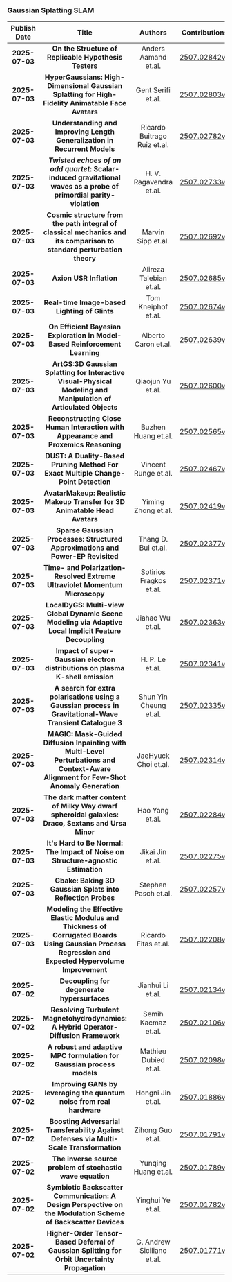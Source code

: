 
### Gaussian Splatting SLAM
|Publish Date|Title|Authors|Contributions|PDF|Code|
| :---: | :---: | :---: | :---: | :---: | :---: |
|**2025-07-03**|**On the Structure of Replicable Hypothesis Testers**|Anders Aamand et.al.|[2507.02842v1](http://arxiv.org/abs/2507.02842v1)|null|
|**2025-07-03**|**HyperGaussians: High-Dimensional Gaussian Splatting for High-Fidelity Animatable Face Avatars**|Gent Serifi et.al.|[2507.02803v1](http://arxiv.org/abs/2507.02803v1)|null|
|**2025-07-03**|**Understanding and Improving Length Generalization in Recurrent Models**|Ricardo Buitrago Ruiz et.al.|[2507.02782v1](http://arxiv.org/abs/2507.02782v1)|null|
|**2025-07-03**|**$\textit{Twisted echoes of an odd quartet}$: Scalar-induced gravitational waves as a probe of primordial parity-violation**|H. V. Ragavendra et.al.|[2507.02733v1](http://arxiv.org/abs/2507.02733v1)|null|
|**2025-07-03**|**Cosmic structure from the path integral of classical mechanics and its comparison to standard perturbation theory**|Marvin Sipp et.al.|[2507.02692v1](http://arxiv.org/abs/2507.02692v1)|null|
|**2025-07-03**|**Axion USR Inflation**|Alireza Talebian et.al.|[2507.02685v1](http://arxiv.org/abs/2507.02685v1)|null|
|**2025-07-03**|**Real-time Image-based Lighting of Glints**|Tom Kneiphof et.al.|[2507.02674v1](http://arxiv.org/abs/2507.02674v1)|null|
|**2025-07-03**|**On Efficient Bayesian Exploration in Model-Based Reinforcement Learning**|Alberto Caron et.al.|[2507.02639v1](http://arxiv.org/abs/2507.02639v1)|null|
|**2025-07-03**|**ArtGS:3D Gaussian Splatting for Interactive Visual-Physical Modeling and Manipulation of Articulated Objects**|Qiaojun Yu et.al.|[2507.02600v1](http://arxiv.org/abs/2507.02600v1)|null|
|**2025-07-03**|**Reconstructing Close Human Interaction with Appearance and Proxemics Reasoning**|Buzhen Huang et.al.|[2507.02565v1](http://arxiv.org/abs/2507.02565v1)|null|
|**2025-07-03**|**DUST: A Duality-Based Pruning Method For Exact Multiple Change-Point Detection**|Vincent Runge et.al.|[2507.02467v1](http://arxiv.org/abs/2507.02467v1)|null|
|**2025-07-03**|**AvatarMakeup: Realistic Makeup Transfer for 3D Animatable Head Avatars**|Yiming Zhong et.al.|[2507.02419v1](http://arxiv.org/abs/2507.02419v1)|null|
|**2025-07-03**|**Sparse Gaussian Processes: Structured Approximations and Power-EP Revisited**|Thang D. Bui et.al.|[2507.02377v1](http://arxiv.org/abs/2507.02377v1)|null|
|**2025-07-03**|**Time- and Polarization-Resolved Extreme Ultraviolet Momentum Microscopy**|Sotirios Fragkos et.al.|[2507.02371v1](http://arxiv.org/abs/2507.02371v1)|null|
|**2025-07-03**|**LocalDyGS: Multi-view Global Dynamic Scene Modeling via Adaptive Local Implicit Feature Decoupling**|Jiahao Wu et.al.|[2507.02363v1](http://arxiv.org/abs/2507.02363v1)|null|
|**2025-07-03**|**Impact of super-Gaussian electron distributions on plasma K-shell emission**|H. P. Le et.al.|[2507.02341v1](http://arxiv.org/abs/2507.02341v1)|null|
|**2025-07-03**|**A search for extra polarisations using a Gaussian process in Gravitational-Wave Transient Catalogue 3**|Shun Yin Cheung et.al.|[2507.02335v1](http://arxiv.org/abs/2507.02335v1)|null|
|**2025-07-03**|**MAGIC: Mask-Guided Diffusion Inpainting with Multi-Level Perturbations and Context-Aware Alignment for Few-Shot Anomaly Generation**|JaeHyuck Choi et.al.|[2507.02314v1](http://arxiv.org/abs/2507.02314v1)|null|
|**2025-07-03**|**The dark matter content of Milky Way dwarf spheroidal galaxies: Draco, Sextans and Ursa Minor**|Hao Yang et.al.|[2507.02284v1](http://arxiv.org/abs/2507.02284v1)|null|
|**2025-07-03**|**It's Hard to Be Normal: The Impact of Noise on Structure-agnostic Estimation**|Jikai Jin et.al.|[2507.02275v1](http://arxiv.org/abs/2507.02275v1)|null|
|**2025-07-03**|**Gbake: Baking 3D Gaussian Splats into Reflection Probes**|Stephen Pasch et.al.|[2507.02257v1](http://arxiv.org/abs/2507.02257v1)|null|
|**2025-07-03**|**Modeling the Effective Elastic Modulus and Thickness of Corrugated Boards Using Gaussian Process Regression and Expected Hypervolume Improvement**|Ricardo Fitas et.al.|[2507.02208v1](http://arxiv.org/abs/2507.02208v1)|null|
|**2025-07-02**|**Decoupling for degenerate hypersurfaces**|Jianhui Li et.al.|[2507.02134v1](http://arxiv.org/abs/2507.02134v1)|null|
|**2025-07-02**|**Resolving Turbulent Magnetohydrodynamics: A Hybrid Operator-Diffusion Framework**|Semih Kacmaz et.al.|[2507.02106v1](http://arxiv.org/abs/2507.02106v1)|null|
|**2025-07-02**|**A robust and adaptive MPC formulation for Gaussian process models**|Mathieu Dubied et.al.|[2507.02098v1](http://arxiv.org/abs/2507.02098v1)|null|
|**2025-07-02**|**Improving GANs by leveraging the quantum noise from real hardware**|Hongni Jin et.al.|[2507.01886v1](http://arxiv.org/abs/2507.01886v1)|null|
|**2025-07-02**|**Boosting Adversarial Transferability Against Defenses via Multi-Scale Transformation**|Zihong Guo et.al.|[2507.01791v1](http://arxiv.org/abs/2507.01791v1)|null|
|**2025-07-02**|**The inverse source problem of stochastic wave equation**|Yunqing Huang et.al.|[2507.01789v1](http://arxiv.org/abs/2507.01789v1)|null|
|**2025-07-02**|**Symbiotic Backscatter Communication: A Design Perspective on the Modulation Scheme of Backscatter Devices**|Yinghui Ye et.al.|[2507.01782v1](http://arxiv.org/abs/2507.01782v1)|null|
|**2025-07-02**|**Higher-Order Tensor-Based Deferral of Gaussian Splitting for Orbit Uncertainty Propagation**|G. Andrew Siciliano et.al.|[2507.01771v1](http://arxiv.org/abs/2507.01771v1)|null|
